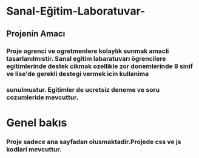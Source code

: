 # Sanal-Eğitim-Laboratuvar-

## Projenin Amacı

### Proje ogrenci ve ogretmenlere kolaylık sunmak amacli tasarlanılmıstir. Sanal egitim labaratuvarı ögrencilere egitimlerinde destek cikmak ozellikle zor donemlerinde 8 sinif ve lise'de gerekli destegi vermek icin kullanima 
###  sunulmustur. Egitimler de ucretsiz deneme ve soru cozumleride mevcuttur.
#  Genel bakıs
### Proje sadece ana sayfadan olusmaktadir.Projede css ve js kodlari mevcuttur.
